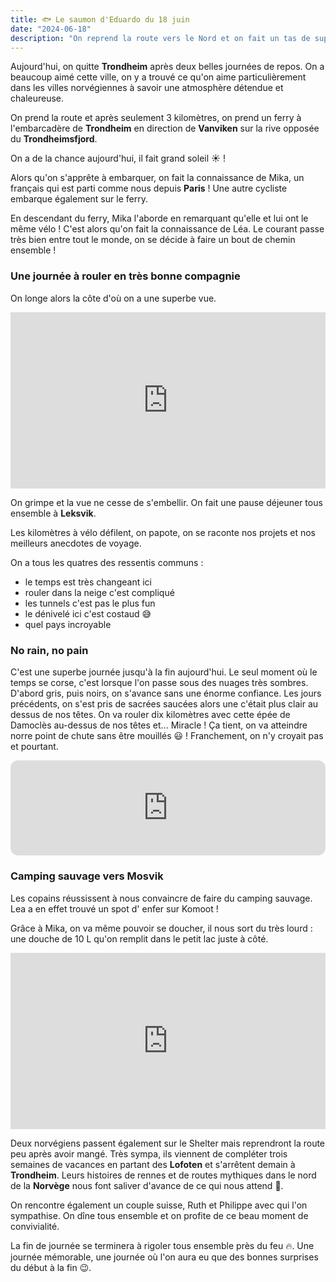 ```yaml
---
title: 🐟 Le saumon d'Eduardo du 18 juin
date: "2024-06-18"
description: "On reprend la route vers le Nord et on fait un tas de superbes rencontres !"
---
```


Aujourd'hui, on quitte **Trondheim** après deux belles journées de repos. On a beaucoup aimé cette ville, on y a trouvé ce qu'on aime particulièrement dans les villes norvégiennes à savoir une atmosphère détendue et chaleureuse.

On prend la route et après seulement 3 kilomètres, on prend un ferry à l'embarcadère de **Trondheim** en direction de **Vanviken** sur la rive opposée du **Trondheimsfjord**.

On a de la chance aujourd'hui, il fait grand soleil ☀️ !

Alors qu'on s'apprête à embarquer, on fait la connaissance de Mika, un français qui est parti comme nous depuis **Paris** ! Une autre cycliste embarque également sur le ferry.

En descendant du ferry, Mika l'aborde en remarquant qu'elle et lui ont le même vélo ! C'est alors qu'on fait la connaissance de Léa. Le courant passe très bien entre tout le monde, on se décide à faire un bout de chemin ensemble !

### Une journée à rouler en très bonne compagnie

On longe alors la côte d'où on a une superbe vue.

<div style="width: 100%; height: 0; position: relative; padding-bottom: 56%;"><iframe src="https://giphy.com/embed/7PMZ8tDVc6SPu" style="top: 0; left: 0; width: 100%; height: 100%; position: absolute; border: 0;" allowfullscreen scrolling="no" allow="encrypted-media;" class="giphy-embed"></iframe></div>

On grimpe et la vue ne cesse de s'embellir. On fait une pause déjeuner tous ensemble à **Leksvik**.

Les kilomètres à vélo défilent, on papote, on se raconte nos projets et nos meilleurs anecdotes de voyage.

On a tous les quatres des ressentis communs :
- le temps est très changeant ici
- rouler dans la neige c'est compliqué 
- les tunnels c'est pas le plus fun
- le dénivelé ici c'est costaud 😅
- quel pays incroyable 

### No rain, no pain

C'est une superbe journée jusqu'à la fin aujourd'hui. Le seul moment où le temps se corse, c'est lorsque l'on passe sous des nuages très sombres. D'abord gris, puis noirs, on s'avance sans une énorme confiance. Les jours précédents, on s'est pris de sacrées saucées alors une c'était plus clair au dessus de nos têtes. On va rouler dix kilomètres avec cette épée de Damoclès au-dessus de nos têtes et... Miracle ! Ça tient, on va atteindre norre point de chute sans être mouillés 😃 ! Franchement, on n'y croyait pas et pourtant. 

<iframe style="border-radius:12px" src="https://open.spotify.com/embed/track/4lAYMPLPFOovwTCmtTt9b5?utm_source=generator" width="100%" height="152" frameBorder="0" allow="autoplay; clipboard-write; encrypted-media; picture-in-picture" loading="lazy"></iframe>


### Camping sauvage vers Mosvik

Les copains réussissent à nous convaincre de faire du camping sauvage. Lea a en effet trouvé un spot d' enfer sur Komoot !

Grâce à Mika, on va même pouvoir se doucher, il nous sort du très lourd : une douche de 10 L qu'on remplit dans le petit lac juste à côté.

<div style="width: 100%; height: 0; position: relative; padding-bottom: 56%;"><iframe src="https://giphy.com/embed/xgIE7sqLdaQta" style="top: 0; left: 0; width: 100%; height: 100%; position: absolute; border: 0;" allowfullscreen scrolling="no" allow="encrypted-media;" class="giphy-embed"></iframe></div>

Deux norvégiens passent également sur le Shelter mais reprendront la route peu après avoir mangé. Très sympa, ils viennent de compléter trois semaines de vacances en partant des **Lofoten** et s'arrêtent demain à **Trondheim**. Leurs histoires de rennes et de routes mythiques dans le nord de la **Norvège** nous font saliver d'avance de ce qui nous attend 🤩.

On rencontre également un couple suisse, Ruth et Philippe avec qui l'on sympathise. On dîne tous ensemble et on profite de ce beau moment de convivialité.  

La fin de journée se terminera à rigoler tous ensemble près du feu 🔥. Une journée mémorable, une journée où l'on aura eu que des bonnes surprises du début à la fin 😉.